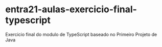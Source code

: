 # entra21-aulas-exercicio-final-typescript
Exercicio final do modulo de TypeScript baseado no Primeiro Projeto de Java
